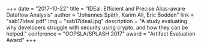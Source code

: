 +++
date = "2017-10-22"
title = "IDEal: Efficient and Precise Alias-aware Dataflow Analysis"
author = "Johannes Späth, Karim Ali, Eric Bodden"
link = "sab17ideal.pdf"
img = "sab17ideal.jpg"
description = "A study evaluating why developers struggle with security using crypto, and how they can be helped."
conference = "OOPSLA/SPLASH 2017"
award = "Artifact Evaluation Award"
+++
